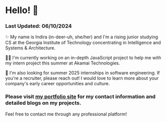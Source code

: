 # Hello! 💃 
### Last Updated: 06/10/2024
✨ My name is Indira (in-deer-uh, she/her) and I'm a rising junior studying CS at the Georgia Institute of Technology concentrating in Intelligence and Systems & Architecture.

👩‍💻 I'm currently working on an in-depth JavaScript project to help me with my intern project this summer at Akamai Technologies.

🔗 I'm also looking for summer 2025 internships in software engineering. If you're a recruiter, please reach out! I would love to learn more about your company's early career opportunities and culture.

### Please visit [my portfolio site](www.itatikola.com) for my contact information and detailed blogs on my projects. 

Feel free to contact me through any professional platform!
